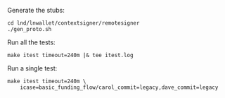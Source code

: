 
Generate the stubs:

    cd lnd/lnwallet/contextsigner/remotesigner
    ./gen_proto.sh

Run all the tests:

    make itest timeout=240m |& tee itest.log

Run a single test:

    make itest timeout=240m \
        icase=basic_funding_flow/carol_commit=legacy,dave_commit=legacy

